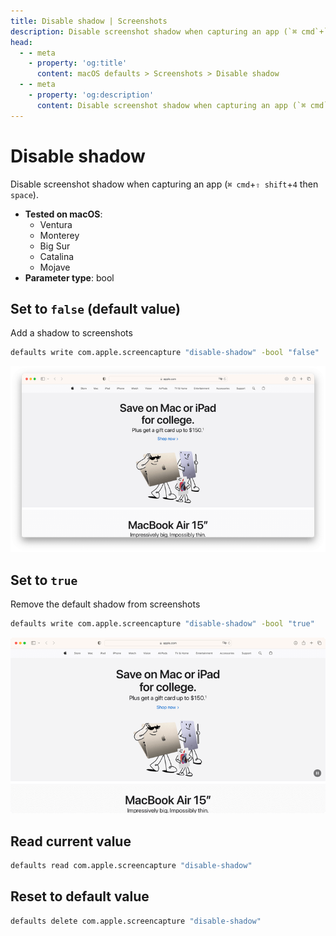 ```yaml
---
title: Disable shadow | Screenshots
description: Disable screenshot shadow when capturing an app (`⌘ cmd`+`⇧ shift`+`4` then `space`).
head:
  - - meta
    - property: 'og:title'
      content: macOS defaults > Screenshots > Disable shadow
  - - meta
    - property: 'og:description'
      content: Disable screenshot shadow when capturing an app (`⌘ cmd`+`⇧ shift`+`4` then `space`).
---
```


# Disable shadow

Disable screenshot shadow when capturing an app (`⌘ cmd`+`⇧ shift`+`4` then `space`).

<!-- break lists -->

- **Tested on macOS**:
  - Ventura
  - Monterey
  - Big Sur
  - Catalina
  - Mojave
- **Parameter type**: bool

## Set to `false` (default value)

Add a shadow to screenshots

```bash
defaults write com.apple.screencapture "disable-shadow" -bool "false"
```

<img
  src="./images/disable-shadow/false.png"
  alt="Example output with value set to false"
  width="740" height="574" style="height: auto"
/>

## Set to `true`

Remove the default shadow from screenshots

```bash
defaults write com.apple.screencapture "disable-shadow" -bool "true"
```

<img
  src="./images/disable-shadow/true.png"
  alt="Example output with value set to true"
  width="740" height="550" style="height: auto"
/>

## Read current value

```bash
defaults read com.apple.screencapture "disable-shadow"
```

## Reset to default value

```bash
defaults delete com.apple.screencapture "disable-shadow"
```

